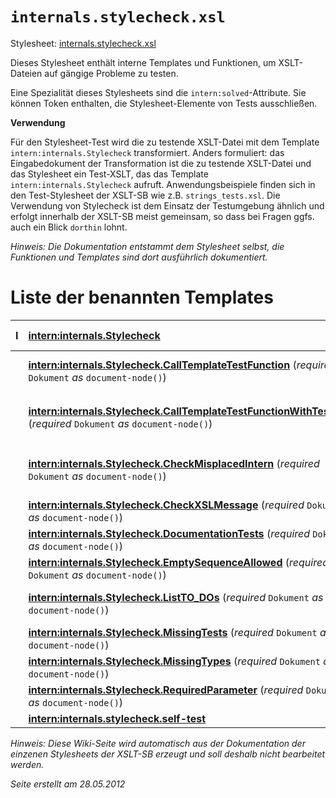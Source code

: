 # `internals.stylecheck.xsl` #

Stylesheet: [internals.stylecheck.xsl](http://code.google.com/p/xslt-sb/source/browse/trunk/xslt-sb/internals.stylecheck.xsl)

Dieses Stylesheet enthält interne Templates und Funktionen, um XSLT-Dateien auf gängige Probleme zu testen.

Eine Spezialität dieses Stylesheets sind die `intern:solved`-Attribute. Sie können Token enthalten, die Stylesheet-Elemente von Tests ausschließen.

**Verwendung**

Für den Stylesheet-Test wird die zu testende XSLT-Datei mit dem Template `intern:internals.Stylecheck` transformiert. Anders formuliert: das Eingabedokument der Transformation ist die zu testende XSLT-Datei und das Stylesheet ein Test-XSLT, das das Template `intern:internals.Stylecheck` aufruft. Anwendungsbeispiele finden sich in den Test-Stylesheet der XSLT-SB wie z.B. `strings_tests.xsl`. Die Verwendung von Stylecheck ist dem Einsatz der Testumgebung ähnlich und erfolgt innerhalb der XSLT-SB meist gemeinsam, so dass bei Fragen ggfs. auch ein Blick `dorthin` lohnt.


_Hinweis: Die Dokumentation entstammt dem Stylesheet selbst, die Funktionen und Templates sind dort ausführlich dokumentiert._

# Liste der benannten Templates #

| **I** | **[intern:internals.Stylecheck](intern_internals_Stylecheck.md)** |   | Dieses Template ist der zentrale Einstieg zur Realisierung der Style-Checks. |
|:------|:------------------------------------------------------------------|:---|:-----------------------------------------------------------------------------|
|   | **[intern:internals.Stylecheck.CallTemplateTestFunction](intern_internals_Stylecheck_CallTemplateTestFunction.md)** (_required_ `Dokument` _as_ `document-node()`) |   | Dieses Template überprüft die Syntax von Funktionstests mit `xsl:call-template name="xsb:internals.test.Function"`. |
|   | **[intern:internals.Stylecheck.CallTemplateTestFunctionWithTestItem](intern_internals_Stylecheck_CallTemplateTestFunctionWithTestItem.md)** (_required_ `Dokument` _as_ `document-node()`) |   | Dieses Template testet den Aufruf von Funktionstests mit `xsb:internals.test.function.withTestItem.BooleanResult"`, `xsb:internals.test.function.withTestItem.StringResult"` usw.. |
|   | **[intern:internals.Stylecheck.CheckMisplacedIntern](intern_internals_Stylecheck_CheckMisplacedIntern.md)** (_required_ `Dokument` _as_ `document-node()`) |   | tested, ob im Stylesheet `intern:*`-Elemente innerhalb von matching oder named templates stehen, da diese fälschlicherweise in das Ausgabedokument geschrieben werden könnten. |
|   | **[intern:internals.Stylecheck.CheckXSLMessage](intern_internals_Stylecheck_CheckXSLMessage.md)** (_required_ `Dokument` _as_ `document-node()`) |   | tested, ob im Stylesheet `xsl:message`-Elemente verwendet werden. |
|   | **[intern:internals.Stylecheck.DocumentationTests](intern_internals_Stylecheck_DocumentationTests.md)** (_required_ `Dokument` _as_ `document-node()`) |   | Dieses Template testet verschiedene Aspekte der Qualität der Dokumentation. |
|   | **[intern:internals.Stylecheck.EmptySequenceAllowed](intern_internals_Stylecheck_EmptySequenceAllowed.md)** (_required_ `Dokument` _as_ `document-node()`) |   | Dieses Template testet, ob Funktionen oder Templates eine `empty sequence` als Resultat liefern dürfen. |
|   | **[intern:internals.Stylecheck.ListTO\_DOs](intern_internals_Stylecheck_ListTO_DOs.md)** (_required_ `Dokument` _as_ `document-node()`) |   | Dieses Template listet Texte und Kommentare, die "TODO" enthalten. Die Groß-/Kleinschreibung wird nicht berücksichtigt. |
|   | **[intern:internals.Stylecheck.MissingTests](intern_internals_Stylecheck_MissingTests.md)** (_required_ `Dokument` _as_ `document-node()`) |   | Dieses Template testet, ob alle Funktionen mit Test versehen sind. |
|   | **[intern:internals.Stylecheck.MissingTypes](intern_internals_Stylecheck_MissingTypes.md)** (_required_ `Dokument` _as_ `document-node()`) |   | Dieses Template testet, ob alle Variablen, Parameter und Funktionen getypt sind. |
|   | **[intern:internals.Stylecheck.RequiredParameter](intern_internals_Stylecheck_RequiredParameter.md)** (_required_ `Dokument` _as_ `document-node()`) |   | Dieses Template testet, ob bei Template-Parametern das required-Attribute gesetzt ist. |
|   | **[intern:internals.stylecheck.self-test](intern_internals_stylecheck_self_test.md)** |   | Dieses Template führt die lokalen Selbst-Tests aus. |

_Hinweis: Diese Wiki-Seite wird automatisch aus der Dokumentation der einzenen Stylesheets der XSLT-SB erzeugt und soll deshalb nicht bearbeitet werden._

_Seite erstellt am 28.05.2012_
